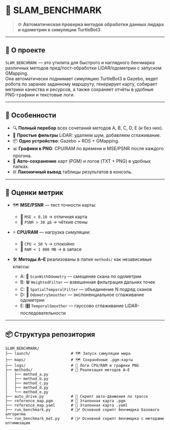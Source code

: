 # 📍 SLAM_BENCHMARK

> ⚙️ **Автоматическая проверка методов обработки данных лидара и одометрии в симуляции TurtleBot3**

---

## 🚀 О проекте

`SLAM_BENCHMARK` — это утилита для быстрого и наглядного бенчмарка различных методов пред/пост-обработки LiDAR/одометрии с запуском GMapping.  
Она автоматически поднимает симуляцию TurtleBot3 в Gazebo, ведет робота по заранее заданному маршруту, генерирует карту, собирает метрики качества и ресурсов, а также сохраняет отчёты в удобные PNG-графики и текстовые логи.

---

## 🌟 Особенности

- 🔍 **Полный перебор** всех сочетаний методов A, B, C, D, E (и без них).  
- 🧹 **Простые фильтры** LiDAR: удаляем шум, добавляем сглаживание.  
- 📦 **Одно устройство**: Gazebo + ROS + GMapping.  
- 📊 **Графики в PNG**: CPU/RAM по времени и MSE/PSNR после каждого прогона.  
- 📂 **Авто-сохранение** карт (PGM) и логов (TXT + PNG) в удобных папках.  
- 🌐 **Лаконичный вывод** таблицы результатов в консоль.

---

## 🎨 Оценки метрик

- 🗺️ **MSE/PSNR** — тест точности карты:  
  - 🎯 `MSE < 0.10` → отличная карта  
  - 🎯 `PSNR > 30 дБ` → чёткие стены  

- ⚡ **CPU/RAM** — нагрузка симуляции:  
  - 🔋 `CPU < 50 %` → спокойно  
  - 🔋 `RAM < 1 000 MB` → в запасе  

- 🛠️ **Методы A–E** реализованы в папке `methods/` как независимые классы:  
  - A: 🚚 `ScanWithOdometry` — смещение скана по одометрии  
  - B: 🗑️ `WeightedFilter` — взвешенная фильтрация дальних точек  
  - C: 🔗 `SpatialTemporalFilter` — объединение N подряд сканов  
  - D: 🌊 `OdometrySmoother` — экспоненциальное сглаживание одометрии  
  - E: 🎛 `TemporalSmoother` — гауссово сглаживание LiDAR-последовательности

---

## 📦 Структура репозитория

```text
SLAM_BENCHMARK/
├── launch/                  # 🗺️ Запуск симуляции мира
├── maps/                    # 🗺️ Сохранённые .pgm-карты
├── logs/                    # 📝 Логи CPU/RAM и графики PNG
├── methods/                 # 🔧 Реализация методов A–E
│   ├── method_a.py  
│   ├── method_b.py  
│   ├── method_c.py  
│   ├── method_d.py  
│   └── method_e.py  
├── auto_drive.py            # 🚗 Скрипт авто-движения по трассе
├── reference_map.pgm        # 🎯 Эталонная карта .pgm
├── reference_map.yaml       # 🎯 Эталонная карта .yaml
├── run_benchmark.py         # 🏃‍♂️ Основной скрипт бенчмарка базового алгоритма
└── run_benchmark_met.py     # 🏃‍♂️ Основной скрипт бенчмарка с методами оптимизации
